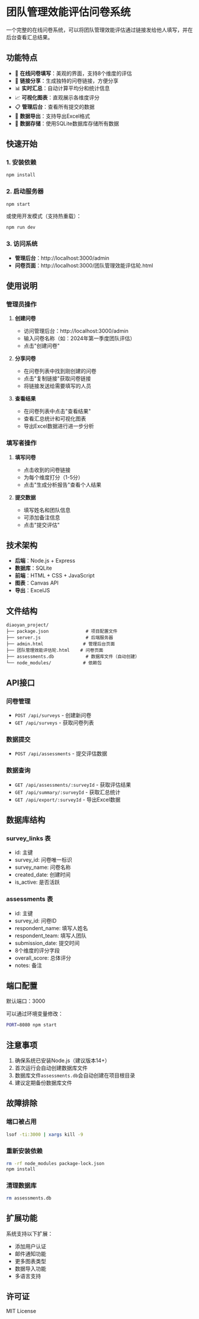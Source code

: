 # 团队管理效能评估问卷系统

一个完整的在线问卷系统，可以将团队管理效能评估通过链接发给他人填写，并在后台查看汇总结果。

## 功能特点

- 📝 **在线问卷填写**：美观的界面，支持8个维度的评估
- 🔗 **链接分享**：生成独特的问卷链接，方便分享
- 📊 **实时汇总**：自动计算平均分和统计信息
- 📈 **可视化图表**：直观展示各维度评分
- 📋 **管理后台**：查看所有提交的数据
- 📁 **数据导出**：支持导出Excel格式
- 💾 **数据存储**：使用SQLite数据库存储所有数据

## 快速开始

### 1. 安装依赖
```bash
npm install
```

### 2. 启动服务器
```bash
npm start
```

或使用开发模式（支持热重载）：
```bash
npm run dev
```

### 3. 访问系统

- **管理后台**：http://localhost:3000/admin
- **问卷页面**：http://localhost:3000/团队管理效能评估轮.html

## 使用说明

### 管理员操作

1. **创建问卷**
   - 访问管理后台：http://localhost:3000/admin
   - 输入问卷名称（如：2024年第一季度团队评估）
   - 点击"创建问卷"

2. **分享问卷**
   - 在问卷列表中找到刚创建的问卷
   - 点击"复制链接"获取问卷链接
   - 将链接发送给需要填写的人员

3. **查看结果**
   - 在问卷列表中点击"查看结果"
   - 查看汇总统计和可视化图表
   - 导出Excel数据进行进一步分析

### 填写者操作

1. **填写问卷**
   - 点击收到的问卷链接
   - 为每个维度打分（1-5分）
   - 点击"生成分析报告"查看个人结果

2. **提交数据**
   - 填写姓名和团队信息
   - 可添加备注信息
   - 点击"提交评估"

## 技术架构

- **后端**：Node.js + Express
- **数据库**：SQLite
- **前端**：HTML + CSS + JavaScript
- **图表**：Canvas API
- **导出**：ExcelJS

## 文件结构

```
diaoyan_project/
├── package.json              # 项目配置文件
├── server.js                 # 后端服务器
├── admin.html               # 管理后台页面
├── 团队管理效能评估轮.html    # 问卷页面
├── assessments.db            # 数据库文件（自动创建）
└── node_modules/            # 依赖包
```

## API接口

### 问卷管理
- `POST /api/surveys` - 创建新问卷
- `GET /api/surveys` - 获取问卷列表

### 数据提交
- `POST /api/assessments` - 提交评估数据

### 数据查询
- `GET /api/assessments/:surveyId` - 获取评估结果
- `GET /api/summary/:surveyId` - 获取汇总统计
- `GET /api/export/:surveyId` - 导出Excel数据

## 数据库结构

### survey_links 表
- id: 主键
- survey_id: 问卷唯一标识
- survey_name: 问卷名称
- created_date: 创建时间
- is_active: 是否活跃

### assessments 表
- id: 主键
- survey_id: 问卷ID
- respondent_name: 填写人姓名
- respondent_team: 填写人团队
- submission_date: 提交时间
- 8个维度的评分字段
- overall_score: 总体评分
- notes: 备注

## 端口配置

默认端口：3000

可以通过环境变量修改：
```bash
PORT=8080 npm start
```

## 注意事项

1. 确保系统已安装Node.js（建议版本14+）
2. 首次运行会自动创建数据库文件
3. 数据库文件`assessments.db`会自动创建在项目根目录
4. 建议定期备份数据库文件

## 故障排除

### 端口被占用
```bash
lsof -ti:3000 | xargs kill -9
```

### 重新安装依赖
```bash
rm -rf node_modules package-lock.json
npm install
```

### 清理数据库
```bash
rm assessments.db
```

## 扩展功能

系统支持以下扩展：
- 添加用户认证
- 邮件通知功能
- 更多图表类型
- 数据导入功能
- 多语言支持

## 许可证

MIT License